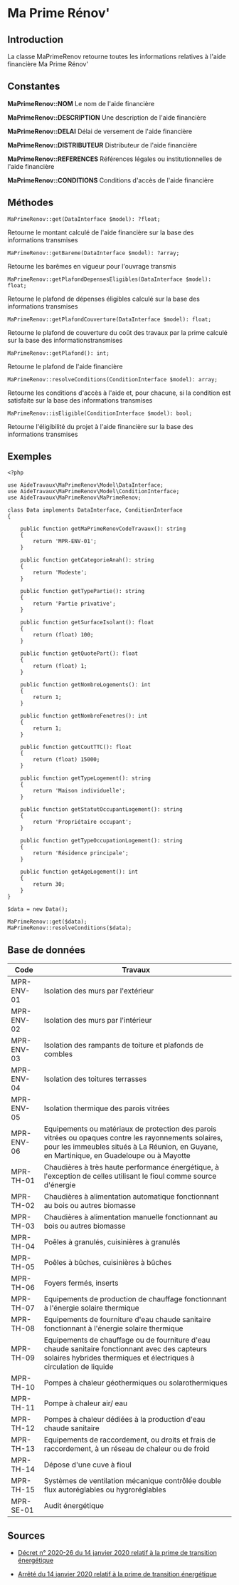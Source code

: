 # Ma Prime Rénov'

## Introduction

La classe MaPrimeRenov retourne toutes les informations relatives à l'aide financière Ma Prime Rénov'

## Constantes

**MaPrimeRenov::NOM**
Le nom de l'aide financière

**MaPrimeRenov::DESCRIPTION**
Une description de l'aide financière

**MaPrimeRenov::DELAI**
Délai de versement de l'aide financière

**MaPrimeRenov::DISTRIBUTEUR**
Distributeur de l'aide financière

**MaPrimeRenov::REFERENCES**
Références légales ou institutionnelles de l'aide financière

**MaPrimeRenov::CONDITIONS**
Conditions d'accès de l'aide financière

## Méthodes

```
MaPrimeRenov::get(DataInterface $model): ?float;
```
Retourne le montant calculé de l'aide financière sur la base des informations transmises

```
MaPrimeRenov::getBareme(DataInterface $model): ?array;
```
Retourne les barêmes en vigueur pour l'ouvrage transmis

```
MaPrimeRenov::getPlafondDepensesEligibles(DataInterface $model): float;
```
Retourne le plafond de dépenses éligibles calculé sur la base des informations transmises

```
MaPrimeRenov::getPlafondCouverture(DataInterface $model): float;
```
Retourne le plafond de couverture du coût des travaux par la prime calculé sur la base des informationstransmises

```
MaPrimeRenov::getPlafond(): int;
```
Retourne le plafond de l'aide financière

```
MaPrimeRenov::resolveConditions(ConditionInterface $model): array;
```
Retourne les conditions d'accès à l'aide et, pour chacune, si la condition est satisfaite sur la base des 
informations transmises

```
MaPrimeRenov::isEligible(ConditionInterface $model): bool;
```
Retourne l'éligibilité du projet à l'aide financière sur la base des informations transmises

## Exemples

```
<?php

use AideTravaux\MaPrimeRenov\Model\DataInterface;
use AideTravaux\MaPrimeRenov\Model\ConditionInterface;
use AideTravaux\MaPrimeRenov\MaPrimeRenov;

class Data implements DataInterface, ConditionInterface
{

    public function getMaPrimeRenovCodeTravaux(): string
    {
        return 'MPR-ENV-01';
    }

    public function getCategorieAnah(): string
    {
        return 'Modeste';
    }

    public function getTypePartie(): string
    {
        return 'Partie privative';
    }

    public function getSurfaceIsolant(): float
    {
        return (float) 100;
    }

    public function getQuotePart(): float
    {
        return (float) 1;
    }

    public function getNombreLogements(): int
    {
        return 1;
    }

    public function getNombreFenetres(): int
    {
        return 1;
    }

    public function getCoutTTC(): float
    {
        return (float) 15000;
    }

    public function getTypeLogement(): string
    {
        return 'Maison individuelle';
    }

    public function getStatutOccupantLogement(): string
    {
        return 'Propriétaire occupant';
    }

    public function getTypeOccupationLogement(): string
    {
        return 'Résidence principale';
    }

    public function getAgeLogement(): int
    {
        return 30;
    }
}

$data = new Data();

MaPrimeRenov::get($data);
MaPrimeRenov::resolveConditions($data);

```

## Base de données 

| Code | Travaux |
| ---- | ------- |
| MPR-ENV-01 | Isolation des murs par l'extérieur |
| MPR-ENV-02 | Isolation des murs par l'intérieur |
| MPR-ENV-03 | Isolation des rampants de toiture et plafonds de combles |
| MPR-ENV-04 | Isolation des toitures terrasses |
| MPR-ENV-05 | Isolation thermique des parois vitrées |
| MPR-ENV-06 | Equipements ou matériaux de protection des parois vitrées ou opaques contre les rayonnements solaires, pour les immeubles situés à La Réunion, en Guyane, en Martinique, en Guadeloupe ou à Mayotte |
| MPR-TH-01 | Chaudières à très haute performance énergétique, à l'exception de celles utilisant le fioul comme source d'énergie |
| MPR-TH-02 | Chaudières à alimentation automatique fonctionnant au bois ou autres biomasse |
| MPR-TH-03 | Chaudières à alimentation manuelle fonctionnant au bois ou autres biomasse |
| MPR-TH-04 | Poêles à granulés, cuisinières à granulés |
| MPR-TH-05 | Poêles à bûches, cuisinières à bûches |
| MPR-TH-06 | Foyers fermés, inserts |
| MPR-TH-07 | Equipements de production de chauffage fonctionnant à l'énergie solaire thermique |
| MPR-TH-08 | Equipements de fourniture d'eau chaude sanitaire fonctionnant à l'énergie solaire thermique |
| MPR-TH-09 | Equipements de chauffage ou de fourniture d'eau chaude sanitaire fonctionnant avec des capteurs solaires hybrides thermiques et électriques à circulation de liquide |
| MPR-TH-10 | Pompes à chaleur géothermiques ou solarothermiques |
| MPR-TH-11 | Pompe à chaleur air/ eau |
| MPR-TH-12 | Pompes à chaleur dédiées à la production d'eau chaude sanitaire |
| MPR-TH-13 | Equipements de raccordement, ou droits et frais de raccordement, à un réseau de chaleur ou de froid |
| MPR-TH-14 | Dépose d'une cuve à fioul |
| MPR-TH-15 | Systèmes de ventilation mécanique contrôlée double flux autoréglables ou hygroréglables |
| MPR-SE-01 | Audit énergétique |

## Sources

- [Décret n° 2020-26 du 14 janvier 2020 relatif à la prime de transition énergétique](https://www.legifrance.gouv.fr/affichTexte.do?cidTexte=JORFTEXT000041400291&categorieLien=id)

- [Arrêté du 14 janvier 2020 relatif à la prime de transition énergétique](https://www.legifrance.gouv.fr/affichTexte.do?cidTexte=JORFTEXT000041400376&categorieLien=id)
